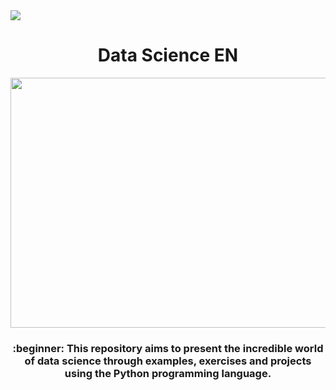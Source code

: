
<img src="https://img.shields.io/static/v1?label=Overview&message=DataScienceEN&color=e07a5f&style=for-the-badge&logo=GitHub">


<h1 align="center">Data Science EN</h1>

<p align="center">
  <img width="560" height="400" src="https://user-images.githubusercontent.com/50464626/91507024-11446200-e8aa-11ea-8f7a-392c14e8e56c.jpg">
</p>

<h3 align="center">:beginner: This repository aims to present the incredible world of data science through examples, exercises and projects using the Python programming language.</h3>

